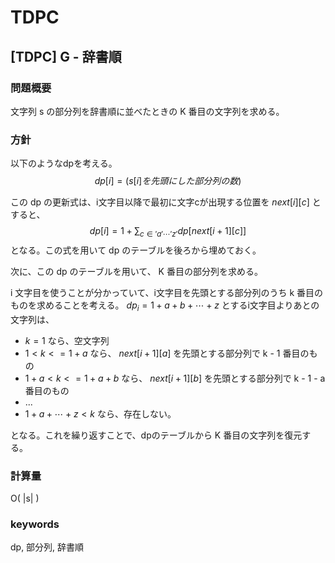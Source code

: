 # TDPC

## [TDPC] G - 辞書順

### 問題概要

文字列 s の部分列を辞書順に並べたときの K 番目の文字列を求める。

### 方針

以下のようなdpを考える。
$$
dp[i] = (s[i] を先頭にした部分列の数)
$$

この dp の更新式は、i文字目以降で最初に文字cが出現する位置を $next[i][c]$ とすると、
$$
dp[i] = 1 + \sum_{c \in 'a' \cdots 'z'} dp[next[i + 1][c]]
$$
となる。この式を用いて dp のテーブルを後ろから埋めておく。

次に、この dp のテーブルを用いて、 K 番目の部分列を求める。

i 文字目を使うことが分かっていて、i文字目を先頭とする部分列のうち k 番目のものを求めることを考える。 $dp_i = 1 + a + b + \cdots + z$ とするi文字目よりあとの文字列は、

- $k = 1$ なら、空文字列
- $1 < k <= 1 + a$ なら、 $next[i + 1][a]$ を先頭とする部分列で k - 1 番目のもの
- $1 + a < k <= 1 + a + b$ なら、 $next[i + 1][b]$ を先頭とする部分列で k - 1 - a 番目のもの
- ...
- $1 + a + \cdots + z < k$ なら、存在しない。

となる。これを繰り返すことで、dpのテーブルから K 番目の文字列を復元する。

### 計算量

O( |s| )


### keywords

dp, 部分列, 辞書順
